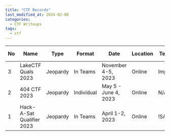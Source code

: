 ```yaml
---
title: "CTF Records"
last_modified_at: 2024-02-08
categories:
  - CTF Writeups
tags:
  - ctf
---
```


| No | Name | Type | Format | Date | Location | Team Name | Username | Rank | Team solves | User solves | Points | Links |
|----|------|------|--------|------|----------|-----------|----------|------|-------------|-------------|--------|-------|
| 3  | LakeCTF Quals 2023      | Jeopardy | In Teams | November 4-5, 2023 | Online   | Imperial           | redacean | 49  | 8         | 0           | 465 | |
| 2  | 404 CTF 2023            | Jeopardy | Individual | May 5 - June 4, 2023 | Online   | N/A           | redacean | N/A  | N/A         | 1           | N/A | |
| 1  | Hack-A-Sat Qualifier 2023 | Jeopardy | In Teams      | April 1-2, 2023      | Online   | !SATisfaction | redacean | N/A  | N/A         | 0         | N/A | |

